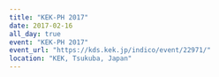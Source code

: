 ```yaml
---
title: "KEK-PH 2017"
date: 2017-02-16
all_day: true
event: "KEK-PH 2017"
event_url: "https://kds.kek.jp/indico/event/22971/"
location: "KEK, Tsukuba, Japan"
---
```

